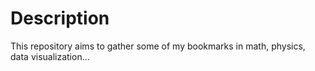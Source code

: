 # Description

This repository aims to gather some of my bookmarks in math, physics,
data visualization...
